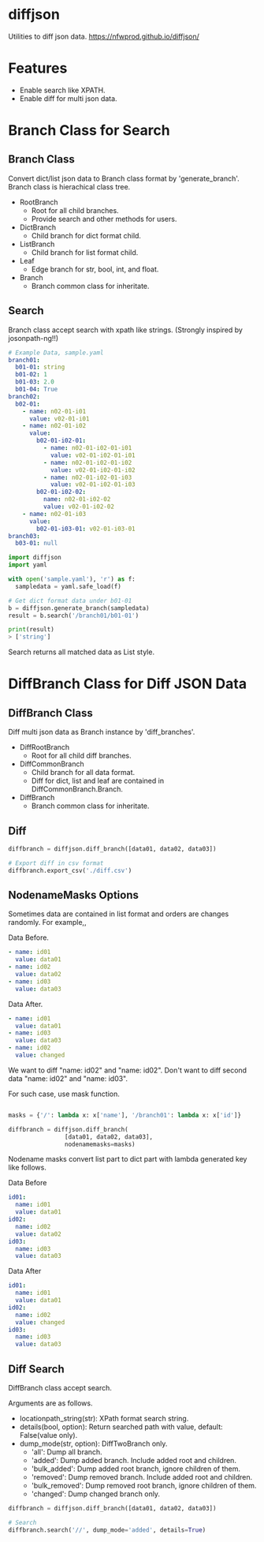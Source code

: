 # diffjson
Utilities to diff json data.
https://nfwprod.github.io/diffjson/

# Features

- Enable search like XPATH.
- Enable diff for multi json data.

# Branch Class for Search

## Branch Class
Convert dict/list json data to Branch class format by 'generate_branch'.
Branch class is hierachical class tree.

- RootBranch
  - Root for all child branches.
  - Provide search and other methods for users.
- DictBranch
  - Child branch for dict format child.
- ListBranch
  - Child branch for list format child.
- Leaf
  - Edge branch for str, bool, int, and float.
- Branch
  - Branch common class for inheritate.

## Search
Branch class accept search with xpath like strings. (Strongly inspired by josonpath-ng!!)


```yaml
# Example Data, sample.yaml
branch01:
  b01-01: string
  b01-02: 1
  b01-03: 2.0
  b01-04: True
branch02:
  b02-01:
    - name: n02-01-i01
      value: v02-01-i01
    - name: n02-01-i02
      value:
        b02-01-i02-01:
          - name: n02-01-i02-01-i01
            value: v02-01-i02-01-i01
          - name: n02-01-i02-01-i02
            value: v02-01-i02-01-i02
          - name: n02-01-i02-01-i03
            value: v02-01-i02-01-i03
        b02-01-i02-02:
          name: n02-01-i02-02
          value: v02-01-i02-02
    - name: n02-01-i03
      value:
        b02-01-i03-01: v02-01-i03-01
branch03:
  b03-01: null
```

```python
import diffjson
import yaml

with open('sample.yaml'), 'r') as f:
  sampledata = yaml.safe_load(f)

# Get dict format data under b01-01
b = diffjson.generate_branch(sampledata)
result = b.search('/branch01/b01-01')

print(result)
> ['string']

```

Search returns all matched data as List style.

# DiffBranch Class for Diff JSON Data

## DiffBranch Class
Diff multi json data as Branch instance by 'diff_branches'.

- DiffRootBranch
  - Root for all child diff branches.
- DiffCommonBranch
  - Child branch for all data format.
  - Diff for dict, list and leaf are contained in DiffCommonBranch.Branch.
- DiffBranch
  - Branch common class for inheritate.

## Diff

```python
diffbranch = diffjson.diff_branch([data01, data02, data03])

# Export diff in csv format
diffbranch.export_csv('./diff.csv')
```

## NodenameMasks Options
Sometimes data are contained in list format and orders are changes randomly.
For example,,

Data Before.
```yaml
- name: id01
  value: data01
- name: id02
  value: data02
- name: id03
  value: data03
```

Data After.
```yaml
- name: id01
  value: data01
- name: id03
  value: data03
- name: id02
  value: changed
```

We want to diff "name: id02" and "name: id02".
Don't want to diff second data "name: id02" and "name: id03".

For such case, use mask function.

```python

masks = {'/': lambda x: x['name'], '/branch01': lambda x: x['id']}

diffbranch = diffjson.diff_branch(
                [data01, data02, data03],
                nodenamemasks=masks)
```

Nodename masks convert list part to dict part with lambda generated key like follows.

Data Before
```yaml
id01:
  name: id01
  value: data01
id02:
  name: id02
  value: data02
id03:
  name: id03
  value: data03
```

Data After
```yaml
id01:
  name: id01
  value: data01
id02:
  name: id02
  value: changed
id03:
  name: id03
  value: data03
```

## Diff Search
DiffBranch class accept search.

Arguments are as follows.

- locationpath_string(str): XPath format search string.
- details(bool, option): Return searched path with value, default: False(value only).
- dump_mode(str, option): DiffTwoBranch only.
  - 'all': Dump all branch.
  - 'added': Dump added branch. Include added root and children.
  - 'bulk_added': Dump added root branch, ignore children of them.
  - 'removed': Dump removed branch. Include added root and children.
  - 'bulk_removed': Dump removed root branch, ignore children of them.
  - 'changed': Dump changed branch only.

```python
diffbranch = diffjson.diff_branch([data01, data02, data03])

# Search
diffbranch.search('//', dump_mode='added', details=True)

```
